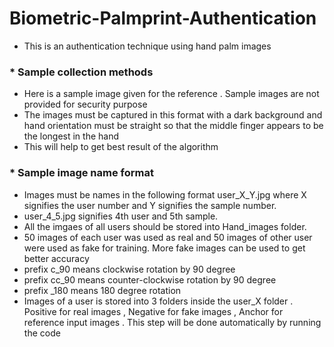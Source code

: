 # Biometric-Palmprint-Authentication
- This is an authentication technique using hand palm images

### * Sample collection methods
- Here is a sample image given for the reference . Sample images are not provided for security purpose 
- The images must be captured in this format with a dark background and hand orientation must be straight so that the middle finger appears to be the longest in the hand
- This will help to get best result of the algorithm

### * Sample image name format
- Images must be names in the following format user_X_Y.jpg where X signifies the user number and Y signifies the sample number.
- user_4_5.jpg signifies 4th user and 5th sample. 
- All the imgaes of all users should be stored into Hand_images folder. 
- 50 images of each user was used as real and 50 images of other user were used as fake for training. More fake images can be used to get better accuracy
- prefix c_90 means clockwise rotation by 90 degree
- prefix cc_90 means counter-clockwise rotation by 90 degree
- prefix _180 means 180 degree rotation
- Images of a user is stored into 3 folders inside the user_X folder . Positive for real images , Negative for fake images , Anchor for reference input images . This step will be done automatically by running the code


